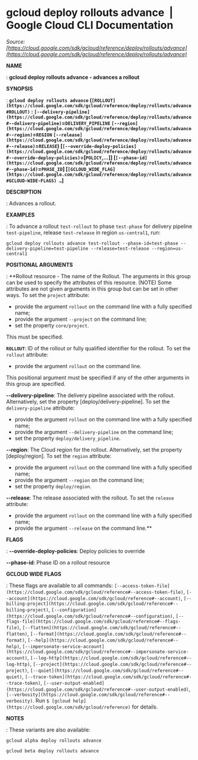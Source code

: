 # gcloud deploy rollouts advance  |  Google Cloud CLI Documentation

*Source: [https://cloud.google.com/sdk/gcloud/reference/deploy/rollouts/advance](https://cloud.google.com/sdk/gcloud/reference/deploy/rollouts/advance)*

**NAME**

: **gcloud deploy rollouts advance - advances a rollout**

**SYNOPSIS**

: **`gcloud deploy rollouts advance` (`[ROLLOUT](https://cloud.google.com/sdk/gcloud/reference/deploy/rollouts/advance#ROLLOUT)` : `[--delivery-pipeline](https://cloud.google.com/sdk/gcloud/reference/deploy/rollouts/advance#--delivery-pipeline)`=`DELIVERY_PIPELINE` `[--region](https://cloud.google.com/sdk/gcloud/reference/deploy/rollouts/advance#--region)`=`REGION` `[--release](https://cloud.google.com/sdk/gcloud/reference/deploy/rollouts/advance#--release)`=`RELEASE`) [`[--override-deploy-policies](https://cloud.google.com/sdk/gcloud/reference/deploy/rollouts/advance#--override-deploy-policies)`=[`POLICY`,…]] [`[--phase-id](https://cloud.google.com/sdk/gcloud/reference/deploy/rollouts/advance#--phase-id)`=`PHASE_ID`] [`[GCLOUD_WIDE_FLAG](https://cloud.google.com/sdk/gcloud/reference/deploy/rollouts/advance#GCLOUD-WIDE-FLAGS) …`]**

**DESCRIPTION**

: Advances a rollout.

**EXAMPLES**

: To advance a rollout `test-rollout` to phase `test-phase`
for delivery pipeline `test-pipeline`, release
`test-release` in region `us-central1`, run:

```
gcloud deploy rollouts advance test-rollout --phase-id=test-phase --delivery-pipeline=test-pipeline --release=test-release --region=us-central1
```

**POSITIONAL ARGUMENTS**

: **Rollout resource - The name of the Rollout. The arguments in this group can be
used to specify the attributes of this resource. (NOTE) Some attributes are not
given arguments in this group but can be set in other ways.
To set the `project` attribute:

- provide the argument `rollout` on the command line with a fully
specified name;
- provide the argument `--project` on the command line;
- set the property `core/project`.

This must be specified.

**`ROLLOUT`**:
ID of the rollout or fully qualified identifier for the rollout.
To set the `rollout` attribute:

- provide the argument `rollout` on the command line.

This positional argument must be specified if any of the other arguments in this
group are specified.

**--delivery-pipeline**:
The delivery pipeline associated with the rollout. Alternatively, set the
property [deploy/delivery-pipeline].
To set the `delivery-pipeline` attribute:

- provide the argument `rollout` on the command line with a fully
specified name;
- provide the argument `--delivery-pipeline` on the command line;
- set the property `deploy/delivery_pipeline`.

**--region**:
The Cloud region for the rollout. Alternatively, set the property
[deploy/region].
To set the `region` attribute:

- provide the argument `rollout` on the command line with a fully
specified name;
- provide the argument `--region` on the command line;
- set the property `deploy/region`.

**--release**:
The release associated with the rollout.
To set the `release` attribute:

- provide the argument `rollout` on the command line with a fully
specified name;
- provide the argument `--release` on the command line.**

**FLAGS**

: **--override-deploy-policies**:
Deploy policies to override

**--phase-id**:
Phase ID on a rollout resource

**GCLOUD WIDE FLAGS**

: These flags are available to all commands: `[--access-token-file](https://cloud.google.com/sdk/gcloud/reference#--access-token-file)`,
`[--account](https://cloud.google.com/sdk/gcloud/reference#--account)`, `[--billing-project](https://cloud.google.com/sdk/gcloud/reference#--billing-project)`,
`[--configuration](https://cloud.google.com/sdk/gcloud/reference#--configuration)`,
`[--flags-file](https://cloud.google.com/sdk/gcloud/reference#--flags-file)`,
`[--flatten](https://cloud.google.com/sdk/gcloud/reference#--flatten)`, `[--format](https://cloud.google.com/sdk/gcloud/reference#--format)`, `[--help](https://cloud.google.com/sdk/gcloud/reference#--help)`, `[--impersonate-service-account](https://cloud.google.com/sdk/gcloud/reference#--impersonate-service-account)`,
`[--log-http](https://cloud.google.com/sdk/gcloud/reference#--log-http)`,
`[--project](https://cloud.google.com/sdk/gcloud/reference#--project)`, `[--quiet](https://cloud.google.com/sdk/gcloud/reference#--quiet)`, `[--trace-token](https://cloud.google.com/sdk/gcloud/reference#--trace-token)`, `[--user-output-enabled](https://cloud.google.com/sdk/gcloud/reference#--user-output-enabled)`,
`[--verbosity](https://cloud.google.com/sdk/gcloud/reference#--verbosity)`.
Run `$ [gcloud help](https://cloud.google.com/sdk/gcloud/reference)` for details.

**NOTES**

: These variants are also available:

```
gcloud alpha deploy rollouts advance
```

```
gcloud beta deploy rollouts advance
```